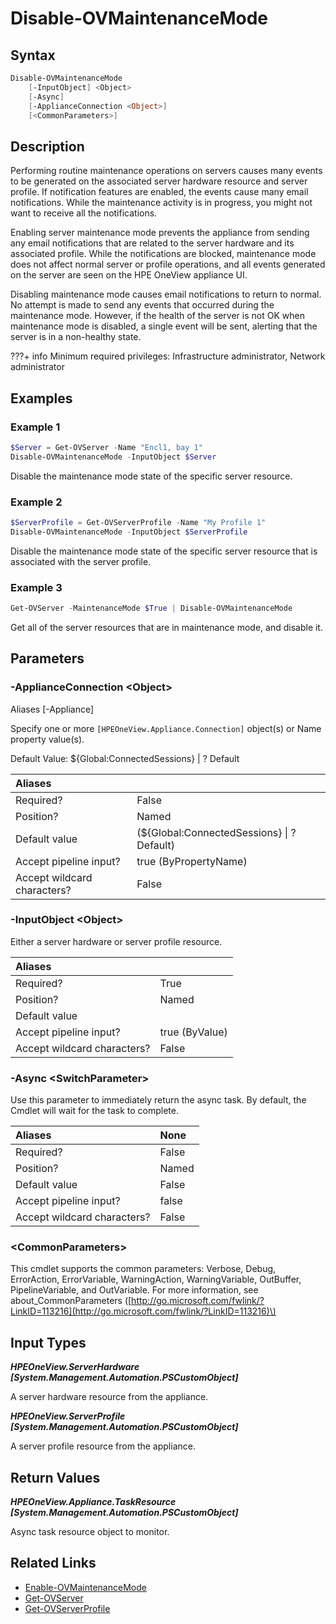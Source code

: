 ﻿---
description: Disable compute resource into maintenance mode.
---

# Disable-OVMaintenanceMode

## Syntax

```powershell
Disable-OVMaintenanceMode
    [-InputObject] <Object>
    [-Async]
    [-ApplianceConnection <Object>]
    [<CommonParameters>]
```

## Description

Performing routine maintenance operations on servers causes many events to be generated on the associated server hardware resource and server profile. If notification features are enabled, the events cause many email notifications. While the maintenance activity is in progress, you might not want to receive all the notifications.

Enabling server maintenance mode prevents the appliance from sending any email notifications that are related to the server hardware and its associated profile. While the notifications are blocked, maintenance mode does not affect normal server or profile operations, and all events generated on the server are seen on the HPE OneView appliance UI.

Disabling maintenance mode causes email notifications to return to normal. No attempt is made to send any events that occurred during the maintenance mode. However, if the health of the server is not OK when maintenance mode is disabled, a single event will be sent, alerting that the server is in a non-healthy state.

???+ info
    Minimum required privileges: Infrastructure administrator, Network administrator
    

## Examples

###  Example 1 

```powershell
$Server = Get-OVServer -Name "Encl1, bay 1"
Disable-OVMaintenanceMode -InputObject $Server
```

Disable the maintenance mode state of the specific server resource.

###  Example 2 

```powershell
$ServerProfile = Get-OVServerProfile -Name "My Profile 1"
Disable-OVMaintenanceMode -InputObject $ServerProfile
```

Disable the maintenance mode state of the specific server resource that is associated with the server profile.

###  Example 3 

```powershell
Get-OVServer -MaintenanceMode $True | Disable-OVMaintenanceMode
```

Get all of the server resources that are in maintenance mode, and disable it.

## Parameters

### -ApplianceConnection &lt;Object&gt;

Aliases [-Appliance]

Specify one or more `[HPEOneView.Appliance.Connection]` object(s) or Name property value(s).

Default Value: ${Global:ConnectedSessions} | ? Default

| Aliases |  |
| :--- | :--- |
| Required? | False |
| Position? | Named |
| Default value | (${Global:ConnectedSessions} &vert; ? Default) |
| Accept pipeline input? | true (ByPropertyName) |
| Accept wildcard characters? | False |

### -InputObject &lt;Object&gt;

Either a server hardware or server profile resource.

| Aliases |  |
| :--- | :--- |
| Required? | True |
| Position? | Named |
| Default value |  |
| Accept pipeline input? | true (ByValue) |
| Accept wildcard characters? | False |

### -Async &lt;SwitchParameter&gt;

Use this parameter to immediately return the async task.  By default, the Cmdlet will wait for the task to complete.

| Aliases | None |
| :--- | :--- |
| Required? | False |
| Position? | Named |
| Default value | False |
| Accept pipeline input? | false |
| Accept wildcard characters? | False |

### &lt;CommonParameters&gt;

This cmdlet supports the common parameters: Verbose, Debug, ErrorAction, ErrorVariable, WarningAction, WarningVariable, OutBuffer, PipelineVariable, and OutVariable. For more information, see about\_CommonParameters \([http://go.microsoft.com/fwlink/?LinkID=113216](http://go.microsoft.com/fwlink/?LinkID=113216)\)

## Input Types

_**HPEOneView.ServerHardware [System.Management.Automation.PSCustomObject]**_

A server hardware resource from the appliance.

_**HPEOneView.ServerProfile [System.Management.Automation.PSCustomObject]**_

A server profile resource from the appliance.

## Return Values

_**HPEOneView.Appliance.TaskResource [System.Management.Automation.PSCustomObject]**_

Async task resource object to monitor.

## Related Links

* [Enable-OVMaintenanceMode](enable-ovmaintenancemode.md)
* [Get-OVServer](get-ovserver.md)
* [Get-OVServerProfile](get-ovserverprofile.md)
